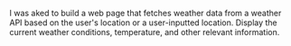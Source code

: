 I was aked to build a web page that fetches weather data from a weather API based on the user's location or a user-inputted location. Display the current weather conditions, temperature, and other relevant information.
